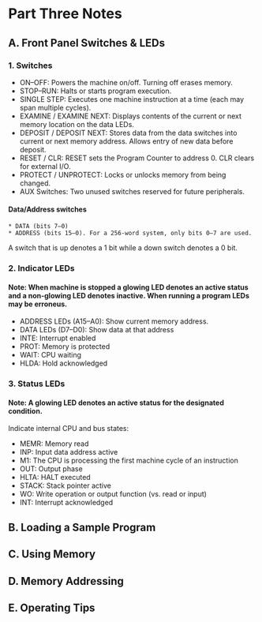 # Part Three Notes

## A. Front Panel Switches & LEDs
### 1. Switches
* ON–OFF: Powers the machine on/off. Turning off erases memory. 
* STOP–RUN: Halts or starts program execution.
* SINGLE STEP: Executes one machine instruction at a time (each may span multiple cycles).
* EXAMINE / EXAMINE NEXT: Displays contents of the current or next memory location on the data LEDs.
* DEPOSIT / DEPOSIT NEXT: Stores data from the data switches into current or next memory address. Allows entry of new data before deposit.
* RESET / CLR: RESET sets the Program Counter to address 0. CLR clears for external I/O.
* PROTECT / UNPROTECT: Locks or unlocks memory from being changed.
* AUX Switches: Two unused switches reserved for future peripherals.
#### Data/Address switches
	* DATA (bits 7–0)
	* ADDRESS (bits 15–0). For a 256-word system, only bits 0–7 are used.
A switch that is up denotes a 1 bit while a down switch denotes a 0 bit.

### 2. Indicator LEDs
#### Note: When machine is stopped a glowing LED denotes an active status and a non-glowing LED denotes inactive. When running a program LEDs may be erroneus.
* ADDRESS LEDs (A15–A0): Show current memory address.
* DATA LEDs (D7–D0): Show data at that address
* INTE: Interrupt enabled
* PROT: Memory is protected
* WAIT: CPU waiting
* HLDA: Hold acknowledged 

### 3. Status LEDs
#### Note: A glowing LED denotes an active status for the designated condition.
Indicate internal CPU and bus states:
* MEMR: Memory read
* INP: Input data address active
* M1: The CPU is processing the first machine cycle of an instruction
* OUT: Output phase
* HLTA: HALT executed
* STACK: Stack pointer active
* WO: Write operation or output function (vs. read or input)
* INT: Interrupt acknowledged

## B. Loading a Sample Program

## C. Using Memory

## D. Memory Addressing

## E. Operating Tips


